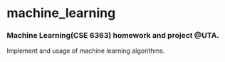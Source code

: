 # machine_learning

### Machine Learning(CSE 6363) homework and project @UTA.
Implement and usage of machine learning algorithms.
